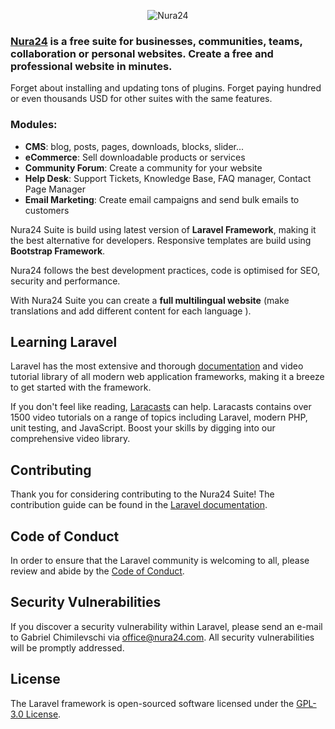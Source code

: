 <p align="center"><img src="https://nura24.com/assets/img/logo-github.png" alt="Nura24"></p>

### [Nura24](https://nura24.com) is a free suite for businesses, communities, teams, collaboration or personal websites. Create a free and professional website in minutes.

Forget about installing and updating tons of plugins. Forget paying hundred or even thousands USD for other suites with the same features.

### Modules:
- **CMS**: blog, posts, pages, downloads, blocks, slider...
- **eCommerce**: Sell downloadable products or services
- **Community Forum**: Create a community for your website
- **Help Desk**: Support Tickets, Knowledge Base, FAQ manager, Contact Page Manager
- **Email Marketing**: Create email campaigns and send bulk emails to customers

Nura24 Suite is build using latest version of **Laravel Framework**, making it the best alternative for developers. Responsive templates are build using **Bootstrap Framework**.

Nura24 follows the best development practices, code is optimised for SEO, security and performance.

With Nura24 Suite you can create a **full multilingual website** (make translations and add different content for each language ).


## Learning Laravel

Laravel has the most extensive and thorough [documentation](https://laravel.com/docs) and video tutorial library of all modern web application frameworks, making it a breeze to get started with the framework.

If you don't feel like reading, [Laracasts](https://laracasts.com) can help. Laracasts contains over 1500 video tutorials on a range of topics including Laravel, modern PHP, unit testing, and JavaScript. Boost your skills by digging into our comprehensive video library.


## Contributing

Thank you for considering contributing to the Nura24 Suite! The contribution guide can be found in the [Laravel documentation](https://laravel.com/docs/contributions).

## Code of Conduct

In order to ensure that the Laravel community is welcoming to all, please review and abide by the [Code of Conduct](https://laravel.com/docs/contributions#code-of-conduct).

## Security Vulnerabilities

If you discover a security vulnerability within Laravel, please send an e-mail to Gabriel Chimilevschi via [office@nura24.com](mailto:office@nura24.com). All security vulnerabilities will be promptly addressed.

## License

The Laravel framework is open-sourced software licensed under the [GPL-3.0 License](https://opensource.org/licenses/GPL-3.0).
